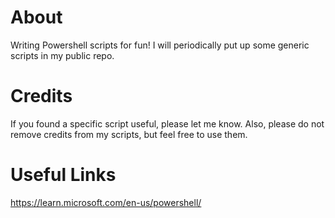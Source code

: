 # About
Writing Powershell scripts for fun!
I will periodically put up some generic scripts in my public repo.


# Credits
If you found a specific script useful, please let me know.
Also, please do not remove credits from my scripts, but feel free to use them.

# Useful Links
https://learn.microsoft.com/en-us/powershell/
